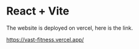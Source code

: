# React + Vite

The website is deployed on vercel, here is the link.

https://vast-fitness.vercel.app/
